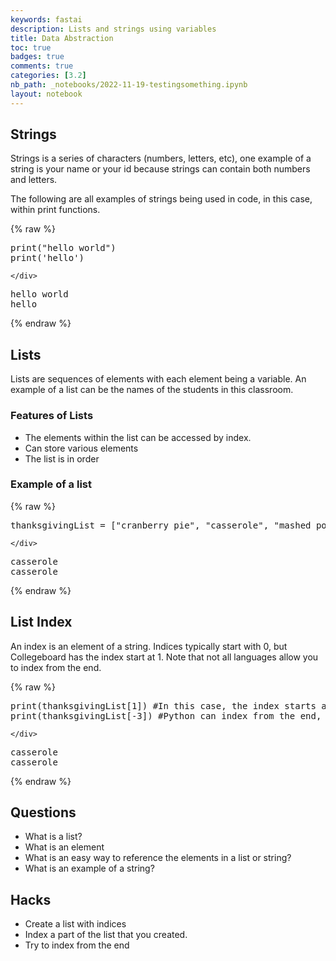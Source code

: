 ```yaml
---
keywords: fastai
description: Lists and strings using variables
title: Data Abstraction
toc: true 
badges: true
comments: true
categories: [3.2]
nb_path: _notebooks/2022-11-19-testingsomething.ipynb
layout: notebook
---
```


<!--
#################################################
### THIS FILE WAS AUTOGENERATED! DO NOT EDIT! ###
#################################################
# file to edit: _notebooks/2022-11-19-testingsomething.ipynb
-->

<div class="container" id="notebook-container">
        
<div class="cell border-box-sizing text_cell rendered"><div class="inner_cell">
<div class="text_cell_render border-box-sizing rendered_html">
<h2 id="Strings">Strings<a class="anchor-link" href="#Strings"> </a></h2><p>Strings is a series of characters (numbers, letters, etc), one example of a string is your name or your id because strings can contain both numbers and letters.</p>
<p>The following are all examples of strings being used in code, in this case, within print functions.</p>

</div>
</div>
</div>
    {% raw %}
    
<div class="cell border-box-sizing code_cell rendered">
<div class="input">

<div class="inner_cell">
    <div class="input_area">
<div class=" highlight hl-ipython3"><pre><span></span><span class="nb">print</span><span class="p">(</span><span class="s2">&quot;hello world&quot;</span><span class="p">)</span>
<span class="nb">print</span><span class="p">(</span><span class="s1">&#39;hello&#39;</span><span class="p">)</span>
</pre></div>

    </div>
</div>
</div>

<div class="output_wrapper">
<div class="output">

<div class="output_area">

<div class="output_subarea output_stream output_stdout output_text">
<pre>hello world
hello
</pre>
</div>
</div>

</div>
</div>

</div>
    {% endraw %}

<div class="cell border-box-sizing text_cell rendered"><div class="inner_cell">
<div class="text_cell_render border-box-sizing rendered_html">
<h2 id="Lists">Lists<a class="anchor-link" href="#Lists"> </a></h2><p>Lists are sequences of elements with each element being a variable. An example of a list can be the names of the students in this classroom.</p>
<h3 id="Features-of-Lists">Features of Lists<a class="anchor-link" href="#Features-of-Lists"> </a></h3><ul>
<li>The elements within the list can be accessed by index.</li>
<li>Can store various elements</li>
<li>The list is in order</li>
</ul>
<h3 id="Example-of-a-list">Example of a list<a class="anchor-link" href="#Example-of-a-list"> </a></h3>
</div>
</div>
</div>
    {% raw %}
    
<div class="cell border-box-sizing code_cell rendered">
<div class="input">

<div class="inner_cell">
    <div class="input_area">
<div class=" highlight hl-ipython3"><pre><span></span><span class="n">thanksgivingList</span> <span class="o">=</span> <span class="p">[</span><span class="s2">&quot;cranberry pie&quot;</span><span class="p">,</span> <span class="s2">&quot;casserole&quot;</span><span class="p">,</span> <span class="s2">&quot;mashed potatoes&quot;</span><span class="p">,</span> <span class="s2">&quot;turkey&quot;</span><span class="p">]</span>
</pre></div>

    </div>
</div>
</div>

<div class="output_wrapper">
<div class="output">

<div class="output_area">

<div class="output_subarea output_stream output_stdout output_text">
<pre>casserole
casserole
</pre>
</div>
</div>

</div>
</div>

</div>
    {% endraw %}

<div class="cell border-box-sizing text_cell rendered"><div class="inner_cell">
<div class="text_cell_render border-box-sizing rendered_html">
<h2 id="List-Index">List Index<a class="anchor-link" href="#List-Index"> </a></h2><p>An index is an element of a string. Indices typically start with 0, but Collegeboard has the index start at 1. Note that not all languages allow you to index from the end.</p>

</div>
</div>
</div>
    {% raw %}
    
<div class="cell border-box-sizing code_cell rendered">
<div class="input">

<div class="inner_cell">
    <div class="input_area">
<div class=" highlight hl-ipython3"><pre><span></span><span class="nb">print</span><span class="p">(</span><span class="n">thanksgivingList</span><span class="p">[</span><span class="mi">1</span><span class="p">])</span> <span class="c1">#In this case, the index starts at 0, but in collegeboard, the index starts at 1</span>
<span class="nb">print</span><span class="p">(</span><span class="n">thanksgivingList</span><span class="p">[</span><span class="o">-</span><span class="mi">3</span><span class="p">])</span> <span class="c1">#Python can index from the end, in this case, &quot;turkey&quot; would be index -1 and 3. </span>
</pre></div>

    </div>
</div>
</div>

<div class="output_wrapper">
<div class="output">

<div class="output_area">

<div class="output_subarea output_stream output_stdout output_text">
<pre>casserole
casserole
</pre>
</div>
</div>

</div>
</div>

</div>
    {% endraw %}

<div class="cell border-box-sizing text_cell rendered"><div class="inner_cell">
<div class="text_cell_render border-box-sizing rendered_html">
<h2 id="Questions">Questions<a class="anchor-link" href="#Questions"> </a></h2><ul>
<li>What is a list?</li>
<li>What is an element</li>
<li>What is an easy way to reference the elements in a list or string?</li>
<li>What is an example of a string?</li>
</ul>
<h2 id="Hacks">Hacks<a class="anchor-link" href="#Hacks"> </a></h2><ul>
<li>Create a list with indices </li>
<li>Index a part of the list that you created.</li>
<li>Try to index from the end </li>
</ul>

</div>
</div>
</div>
</div>
 

